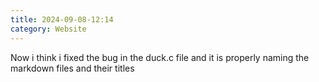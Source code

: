 ```yaml
---
title: 2024-09-08-12:14
category: Website
---
```


Now i think i fixed the bug in the duck.c file and it is properly naming the markdown files and their titles 